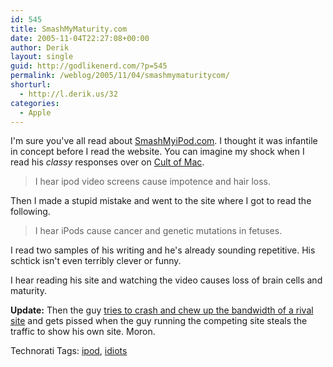 ```yaml
---
id: 545
title: SmashMyMaturity.com
date: 2005-11-04T22:27:08+00:00
author: Derik
layout: single
guid: http://godlikenerd.com/?p=545
permalink: /weblog/2005/11/04/smashmymaturitycom/
shorturl:
  - http://l.derik.us/32
categories:
  - Apple
---
```

I'm sure you've all read about [SmashMyiPod.com](http://www.smashmyipod.com). I thought it was infantile in concept before I read the website. You can imagine my shock when I read his _classy_ responses over on [Cult of Mac](http://cultofmac.com/index.php/2005/10/31/smashmyipod_responds_where_the_money_wen).

> I hear ipod video screens cause impotence and hair loss.

Then I made a stupid mistake and went to the site where I got to read the following.

> I hear iPods cause cancer and genetic mutations in fetuses.

I read two samples of his writing and he's already sounding repetitive. His schtick isn't even terribly clever or funny.

I hear reading his site and watching the video causes loss of brain cells and maturity.

**Update:** Then the guy [tries to crash and chew up the bandwidth of a rival site](http://cultofmac.com/index.php/2005/11/02/website_war_buymeanipod_hijacking_smashm) and gets pissed when the guy running the competing site steals the traffic to show his own site. Moron.

<!-- Technorati Tags Start -->

Technorati Tags: <a href="http://technorati.com/tag/ipod" rel="tag">ipod</a>, <a href="http://technorati.com/tag/idiots" rel="tag">idiots</a> 

<!-- Technorati Tags End -->